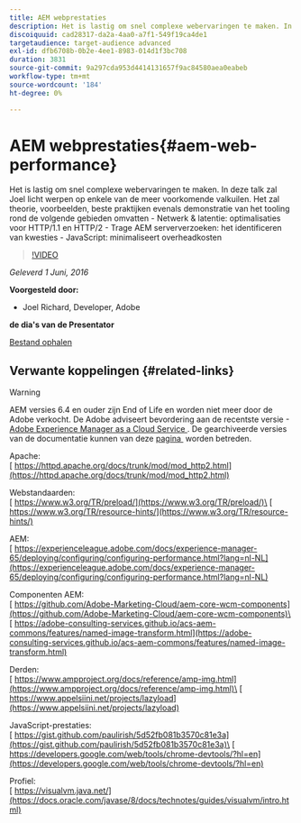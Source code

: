 ```yaml
---
title: AEM webprestaties
description: Het is lastig om snel complexe webervaringen te maken. In deze talk zal Joel licht werpen op enkele van de meer voorkomende valkuilen. Het zal theorie, voorbeelden, beste praktijken omvatten evenals demonstratie van tooling.
discoiquuid: cad28317-da2a-4aa0-a7f1-549f19ca4de1
targetaudience: target-audience advanced
exl-id: dfb6708b-0b2e-4ee1-8983-014d1f3bc708
duration: 3831
source-git-commit: 9a297cda953d4414131657f9ac84580aea0eabeb
workflow-type: tm+mt
source-wordcount: '184'
ht-degree: 0%

---
```


# AEM webprestaties{#aem-web-performance}

Het is lastig om snel complexe webervaringen te maken. In deze talk zal Joel licht werpen op enkele van de meer voorkomende valkuilen. Het zal theorie, voorbeelden, beste praktijken evenals demonstratie van het tooling rond de volgende gebieden omvatten - Netwerk &amp; latentie: optimalisaties voor HTTP/1.1 en HTTP/2 - Trage AEM serververzoeken: het identificeren van kwesties - JavaScript: minimaliseert overheadkosten

>[!VIDEO](https://video.tv.adobe.com/v/19296/?quality=9)

*Geleverd 1 Juni, 2016*

**Voorgesteld door:**

* Joel Richard, Developer, Adobe

**de dia&#39;s van de Presentator**

[Bestand ophalen](assets/aem-gems-060116-web-performance.pdf)

## Verwante koppelingen {#related-links}

>[!WARNING]
>
>AEM versies 6.4 en ouder zijn End of Life en worden niet meer door de Adobe verkocht.  De Adobe adviseert bevordering aan de recentste versie - [&#x200B; Adobe Experience Manager as a Cloud Service &#x200B;](https://experienceleague.adobe.com/docs/experience-manager-cloud-service.html?lang=nl-NL).  De gearchiveerde versies van de documentatie kunnen van deze [&#x200B; pagina &#x200B;](https://experienceleague.adobe.com/docs/experience-manager-release-information/aem-release-updates/previous-updates/aem-previous-versions.html?lang=nl-NL) worden betreden.

Apache:\
[&#x200B; https://httpd.apache.org/docs/trunk/mod/mod_http2.html](https://httpd.apache.org/docs/trunk/mod/mod_http2.html)

Webstandaarden:\
[&#x200B; https://www.w3.org/TR/preload/](https://www.w3.org/TR/preload/)\
[&#x200B; https://www.w3.org/TR/resource-hints/](https://www.w3.org/TR/resource-hints/)

AEM:\
[&#x200B; https://experienceleague.adobe.com/docs/experience-manager-65/deploying/configuring/configuring-performance.html?lang=nl-NL](https://experienceleague.adobe.com/docs/experience-manager-65/deploying/configuring/configuring-performance.html?lang=nl-NL)

Componenten AEM:\
[&#x200B; https://github.com/Adobe-Marketing-Cloud/aem-core-wcm-components](https://github.com/Adobe-Marketing-Cloud/aem-core-wcm-components)\
[&#x200B; https://adobe-consulting-services.github.io/acs-aem-commons/features/named-image-transform.html](https://adobe-consulting-services.github.io/acs-aem-commons/features/named-image-transform.html)

Derden:\
[&#x200B; https://www.ampproject.org/docs/reference/amp-img.html](https://www.ampproject.org/docs/reference/amp-img.html)\
[&#x200B; https://www.appelsiini.net/projects/lazyload](https://www.appelsiini.net/projects/lazyload)

JavaScript-prestaties:\
[&#x200B; https://gist.github.com/paulirish/5d52fb081b3570c81e3a](https://gist.github.com/paulirish/5d52fb081b3570c81e3a)\
[&#x200B; https://developers.google.com/web/tools/chrome-devtools/?hl=en](https://developers.google.com/web/tools/chrome-devtools/?hl=en)

Profiel:\
[&#x200B; https://visualvm.java.net/](https://docs.oracle.com/javase/8/docs/technotes/guides/visualvm/intro.html)

<!--
[Get back to the Overview](https://helpx.adobe.com/nl/experience-manager/kt/eseminars/gems/aem-index.html)
-->
